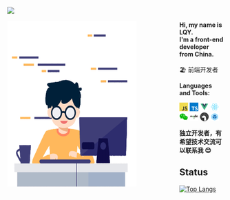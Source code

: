 [![](https://img.shields.io/badge/-@LQYld-%23181717?style=flat-square&logo=github)](https://github.com/LQYld)

<!-- <img align="left" src="https://i.loli.net/2020/06/26/ov6QVN8TtfsFcRp.png" alt="LQY" width=285px height=384px/> -->
<img align="left" style="margin-right:100px" src="./lqy-image/lqy.gif" alt="LQY" width=300px height=384px/>

<span style="height:50px"></span>
<span style="font-weight:bold">Hi, my name is **LQY**.</span>
<br>
<span style="font-weight:bold">I'm a front-end developer from China.</span>
<br>
<br>
🏖 前端开发者

**Languages and Tools:**

<card style="background:transparent"><img height="20" src="https://raw.githubusercontent.com/github/explore/80688e429a7d4ef2fca1e82350fe8e3517d3494d/topics/javascript/javascript.png"></card>
<card style="background:transparent"><img height="20" src="https://raw.githubusercontent.com/github/explore/80688e429a7d4ef2fca1e82350fe8e3517d3494d/topics/typescript/typescript.png"></card>
<card style="background:transparent"><img height="20" src="./lqy-image/Vue.png"></card>
<card style="background:transparent"><img height="20" src="./lqy-image/React.png"></card>
<card style="background:transparent"><img height="20" src="./lqy-image/Weapp.png"></card>
<card style="background:transparent"><img height="20" src="./lqy-image/Nodejs.png"></card>
<card style="background:transparent"><img height="20" src="./lqy-image/Deno.png"></card>
<card style="background:transparent"><img height="20" src="./lqy-image/Webpack.png"></card>

**独立开发者，有希望技术交流可以联系我 😊**

## Status

[![Top Langs](https://github-readme-stats.vercel.app/api/top-langs/?username=LQYld&layout=radical)](https://github.com/LQYld)

<!-- 🏖 技术栈

- :star: Vue
- :star: React
- :star: Electron
- :star: Typescript
- :star: Nodejs
- :star: weapp
- :star: uniapp
- :star: Taro -->
